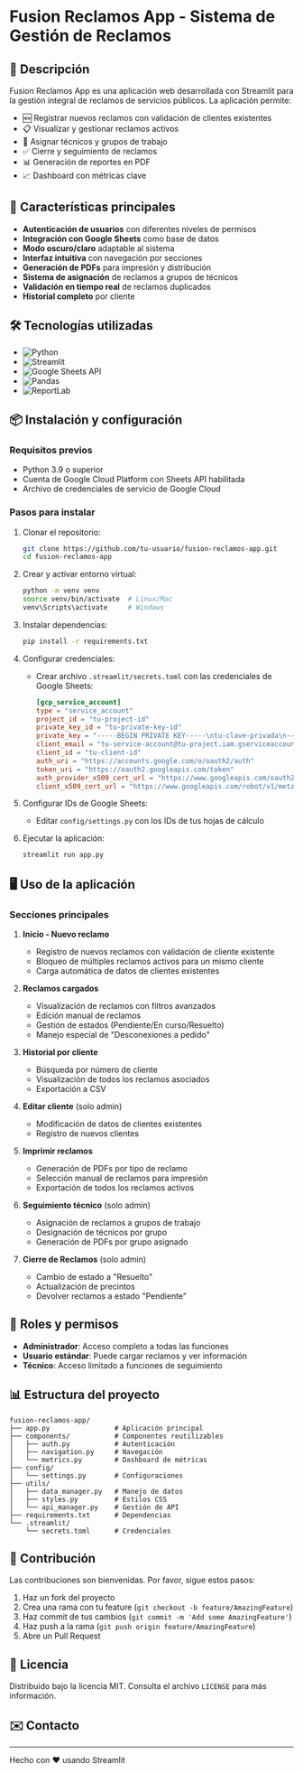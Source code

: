 # Fusion Reclamos App - Sistema de Gestión de Reclamos

## 📌 Descripción

Fusion Reclamos App es una aplicación web desarrollada con Streamlit para la gestión integral de reclamos de servicios públicos. La aplicación permite:

- 🆕 Registrar nuevos reclamos con validación de clientes existentes
- 📋 Visualizar y gestionar reclamos activos
- 👥 Asignar técnicos y grupos de trabajo
- ✅ Cierre y seguimiento de reclamos
- 📊 Generación de reportes en PDF
- 📈 Dashboard con métricas clave

## 🚀 Características principales

- **Autenticación de usuarios** con diferentes niveles de permisos
- **Integración con Google Sheets** como base de datos
- **Modo oscuro/claro** adaptable al sistema
- **Interfaz intuitiva** con navegación por secciones
- **Generación de PDFs** para impresión y distribución
- **Sistema de asignación** de reclamos a grupos de técnicos
- **Validación en tiempo real** de reclamos duplicados
- **Historial completo** por cliente

## 🛠️ Tecnologías utilizadas

- ![Python](https://img.shields.io/badge/Python-3.9+-blue?logo=python)
- ![Streamlit](https://img.shields.io/badge/Streamlit-1.25+-FF4B4B?logo=streamlit)
- ![Google Sheets API](https://img.shields.io/badge/Google_Sheets_API-v4-34A853?logo=google-sheets)
- ![Pandas](https://img.shields.io/badge/Pandas-1.5+-150458?logo=pandas)
- ![ReportLab](https://img.shields.io/badge/ReportLab-3.6+-000000)

## 📦 Instalación y configuración

### Requisitos previos
- Python 3.9 o superior
- Cuenta de Google Cloud Platform con Sheets API habilitada
- Archivo de credenciales de servicio de Google Cloud

### Pasos para instalar

1. Clonar el repositorio:
   ```bash
   git clone https://github.com/tu-usuario/fusion-reclamos-app.git
   cd fusion-reclamos-app
   ```

2. Crear y activar entorno virtual:
   ```bash
   python -m venv venv
   source venv/bin/activate  # Linux/Mac
   venv\Scripts\activate     # Windows
   ```

3. Instalar dependencias:
   ```bash
   pip install -r requirements.txt
   ```

4. Configurar credenciales:
   - Crear archivo `.streamlit/secrets.toml` con las credenciales de Google Sheets:
     ```toml
     [gcp_service_account]
     type = "service_account"
     project_id = "tu-project-id"
     private_key_id = "tu-private-key-id"
     private_key = "-----BEGIN PRIVATE KEY-----\ntu-clave-privada\n-----END PRIVATE KEY-----\n"
     client_email = "tu-service-account@tu-project.iam.gserviceaccount.com"
     client_id = "tu-client-id"
     auth_uri = "https://accounts.google.com/o/oauth2/auth"
     token_uri = "https://oauth2.googleapis.com/token"
     auth_provider_x509_cert_url = "https://www.googleapis.com/oauth2/v1/certs"
     client_x509_cert_url = "https://www.googleapis.com/robot/v1/metadata/x509/tu-service-account%40tu-project.iam.gserviceaccount.com"
     ```

5. Configurar IDs de Google Sheets:
   - Editar `config/settings.py` con los IDs de tus hojas de cálculo

6. Ejecutar la aplicación:
   ```bash
   streamlit run app.py
   ```

## 🖥️ Uso de la aplicación

### Secciones principales

1. **Inicio - Nuevo reclamo**
   - Registro de nuevos reclamos con validación de cliente existente
   - Bloqueo de múltiples reclamos activos para un mismo cliente
   - Carga automática de datos de clientes existentes

2. **Reclamos cargados**
   - Visualización de reclamos con filtros avanzados
   - Edición manual de reclamos
   - Gestión de estados (Pendiente/En curso/Resuelto)
   - Manejo especial de "Desconexiones a pedido"

3. **Historial por cliente**
   - Búsqueda por número de cliente
   - Visualización de todos los reclamos asociados
   - Exportación a CSV

4. **Editar cliente** (solo admin)
   - Modificación de datos de clientes existentes
   - Registro de nuevos clientes

5. **Imprimir reclamos**
   - Generación de PDFs por tipo de reclamo
   - Selección manual de reclamos para impresión
   - Exportación de todos los reclamos activos

6. **Seguimiento técnico** (solo admin)
   - Asignación de reclamos a grupos de trabajo
   - Designación de técnicos por grupo
   - Generación de PDFs por grupo asignado

7. **Cierre de Reclamos** (solo admin)
   - Cambio de estado a "Resuelto"
   - Actualización de precintos
   - Devolver reclamos a estado "Pendiente"

## 👥 Roles y permisos

- **Administrador**: Acceso completo a todas las funciones
- **Usuario estándar**: Puede cargar reclamos y ver información
- **Técnico**: Acceso limitado a funciones de seguimiento

## 📊 Estructura del proyecto

```
fusion-reclamos-app/
├── app.py                # Aplicación principal
├── components/           # Componentes reutilizables
│   ├── auth.py           # Autenticación
│   ├── navigation.py     # Navegación
│   └── metrics.py        # Dashboard de métricas
├── config/
│   └── settings.py       # Configuraciones
├── utils/
│   ├── data_manager.py   # Manejo de datos
│   ├── styles.py         # Estilos CSS
│   └── api_manager.py    # Gestión de API
├── requirements.txt      # Dependencias
└── .streamlit/
    └── secrets.toml      # Credenciales
```

## 🤝 Contribución

Las contribuciones son bienvenidas. Por favor, sigue estos pasos:

1. Haz un fork del proyecto
2. Crea una rama con tu feature (`git checkout -b feature/AmazingFeature`)
3. Haz commit de tus cambios (`git commit -m 'Add some AmazingFeature'`)
4. Haz push a la rama (`git push origin feature/AmazingFeature`)
5. Abre un Pull Request

## 📄 Licencia

Distribuido bajo la licencia MIT. Consulta el archivo `LICENSE` para más información.

## ✉️ Contacto

---

Hecho con ❤️ usando Streamlit